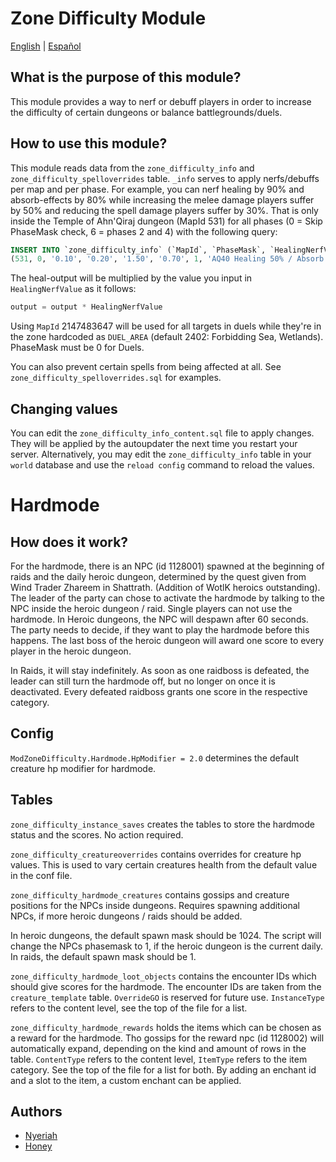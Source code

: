 # Zone Difficulty Module

[English](README.md) | [Español](README_ES.md)


## What is the purpose of this module?
This module provides a way to nerf or debuff players in order to increase the difficulty of certain dungeons or balance battlegrounds/duels.

## How to use this module?
This module reads data from the `zone_difficulty_info` and `zone_difficulty_spelloverrides` table.
`_info` serves to apply nerfs/debuffs per map and per phase. For example, you can nerf healing
by 90% and absorb-effects by 80% while increasing the melee damage players suffer by 50% and reducing the
spell damage players suffer by 30%. That is only inside the Temple of Ahn'Qiraj dungeon (MapId 531)
for all phases (0 = Skip PhaseMask check, 6 = phases 2 and 4) with the following query:

```sql
INSERT INTO `zone_difficulty_info` (`MapId`, `PhaseMask`, `HealingNerfValue`, `AbsorbNerfValue`, `MeleeDmgBuffValue`, `SpellDmgBuffValue`, `Enabled`, `Comment`) VALUES
(531, 0, '0.10', '0.20', '1.50', '0.70', 1, 'AQ40 Healing 50% / Absorb 50% Nerf / 50% physical & 30% spell damage buff');
```

The heal-output will be multiplied by the value you input in `HealingNerfValue` as it follows:

```cpp
output = output * HealingNerfValue
```

Using `MapId` 2147483647 will be used for all targets in duels while they're in the zone hardcoded as `DUEL_AREA` (default 2402: Forbidding Sea, Wetlands).
PhaseMask must be 0 for Duels.

You can also prevent certain spells from being affected at all. See `zone_difficulty_spelloverrides.sql` for examples.

## Changing values

You can edit the `zone_difficulty_info_content.sql` file to apply changes. They will be applied by the autoupdater the next time you restart your server.
Alternatively, you may edit the `zone_difficulty_info` table in your `world` database and use the `reload config` command to reload the values.

# Hardmode

## How does it work?

For the hardmode, there is an NPC (id 1128001) spawned at the beginning of raids and the daily heroic dungeon,
determined by the quest given from Wind Trader Zhareem in Shattrath. (Addition of WotlK heroics outstanding).
The leader of the party can chose to activate the hardmode by talking to the NPC inside the heroic
dungeon / raid. Single players can not use the hardmode. In Heroic dungeons, the NPC will despawn
after 60 seconds. The party needs to decide, if they want to play the hardmode before this happens.
The last boss of the heroic dungeon will award one score to every player in the heroic dungeon.

In Raids, it will stay indefinitely. As soon as one raidboss is defeated, the leader can still turn the
hardmode off, but no longer on once it is deactivated. Every defeated raidboss grants one score in the
respective category.

## Config

`ModZoneDifficulty.Hardmode.HpModifier = 2.0` determines the default creature hp modifier for hardmode.

## Tables
`zone_difficulty_instance_saves` creates the tables to store the hardmode status and the scores.
No action required.

`zone_difficulty_creatureoverrides` contains overrides for creature hp values. This is used to vary
certain creatures health from the default value in the conf file.

`zone_difficulty_hardmode_creatures` contains gossips and creature positions for the NPCs inside dungeons.
Requires spawning additional NPCs, if more heroic dungeons / raids should be added.

In heroic dungeons, the default spawn mask should be 1024. The script will change the NPCs phasemask to
1, if the heroic dungeon is the current daily. In raids, the default spawn mask should be 1.

`zone_difficulty_hardmode_loot_objects` contains the encounter IDs which should give scores
for the hardmode. The encounter IDs are taken from the `creature_template` table.
`OverrideGO` is reserved for future use. `InstanceType` refers to the content level, see the top
of the file for a list.

`zone_difficulty_hardmode_rewards` holds the items which can be chosen as a reward for the hardmode.
Tho gossips for the reward npc (id 1128002) will automatically expand, depending on the kind and
amount of rows in the table. `ContentType` refers to the content level, `ItemType` refers to the item
category. See the top of the file for a list for both. By adding an enchant id and a slot to the item,
a custom enchant can be applied.

## Authors

- [Nyeriah](https://github.com/Nyeriah)
- [Honey](https://github.com/55Honey)
